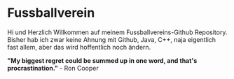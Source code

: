 # Fussballverein
Hi und Herzlich Willkommen auf meinem Fussballvereins-Github Repository.
Bisher hab ich zwar keine Ahnung mit Github, Java, C++, naja eigentlich fast allem, aber das wird hoffentlich noch ändern.

<strong>"My biggest regret could be summed up in one word, and that's procrastination."</strong> - Ron Cooper
